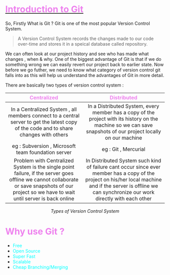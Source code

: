 # [<span class="header">Introduction to Git</span>](#introduction-to-git)

So, Firstly What is Git ? Git is one of the most popular Version Control System.

>A Version Control System records the changes made to our code over-time and stores it in a speical database called repository.

We can often look at our project history and see who has made what changes , when & why. One of the biggest advantage of Git is that if we do something wrong we can easily revert our project back to earlier state. Now before we go futher, we need to know what category of version control git falls into as this will help us understand the advantages of Git in more detail.

There are basically two types of version control system :

<center>

| Centralized | Distributed |
| :---------: | :---------: |
| In a Centralized System , all members connect to a central server to get the latest copy of the code and to share changes with others | In a Distributed System, every member has a copy of the project with its history on the machine so we can save snapshots of our project locally on our machine |
| eg : Subversion , Microsoft team foundation server | eg : Git , Mercurial | 
| Problem with Centralized System is the single point failure, if the server goes offline we cannot collaborate or save snapshots of our project so we have to wait until server is back online | In Distributed System such kind of failure cant occur since ever member has a copy of the project on his/her local machine and if the server is offline we can synchronize our work directly with each other |

</center>

<center><i>Types of Version Control System</i></center>

# <span class="header">Why use Git ?</span>

* <span class="sub-header">Free</span>
* <span class="sub-header">Open Source</span>
* <span class="sub-header">Super Fast</span>
* <span class="sub-header">Scalable</span>
* <span class="sub-header">Cheap Branching/Merging</span>



<style>
.highlight{
  color: #75FF33
}
.imp{
  color: #FF8080
}
.trivia{
  color: #E6D100
}
.header{
  color: #EE82EE
}
.sub-header{
  color: #00FFFF
}
